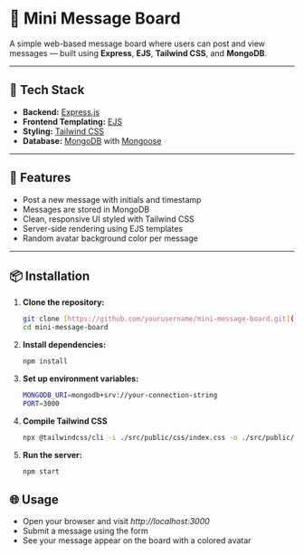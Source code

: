 # 📝 Mini Message Board

A simple web-based message board where users can post and view messages — built using **Express**, **EJS**, **Tailwind CSS**, and **MongoDB**.

---

## 🔧 Tech Stack

- **Backend:** [Express.js](https://expressjs.com/)  
- **Frontend Templating:** [EJS](https://ejs.co/)  
- **Styling:** [Tailwind CSS](https://tailwindcss.com/)  
- **Database:** [MongoDB](https://www.mongodb.com/) with [Mongoose](https://mongoosejs.com/)

---

## 🚀 Features

- Post a new message with initials and timestamp
- Messages are stored in MongoDB
- Clean, responsive UI styled with Tailwind CSS
- Server-side rendering using EJS templates
- Random avatar background color per message

---

## 📦 Installation

1. **Clone the repository:**
   ```bash
   git clone [https://github.com/yourusername/mini-message-board.git](https://github.com/Jem201800538/mini-message-board.git)
   cd mini-message-board
   ```
   
2. **Install dependencies:**
   ```bash
   npm install
   ```

3. **Set up environment variables:**
   ```bash
   MONGODB_URI=mongodb+srv://your-connection-string
   PORT=3000
   ```

4. **Compile Tailwind CSS**
   ```bash
   npx @tailwindcss/cli -i ./src/public/css/index.css -o ./src/public/dist/styles.css --watch
   ```
   
5. **Run the server:**
   ```bash
   npm start
   ```

## 🌐 Usage
- Open your browser and visit *http://localhost:3000*
- Submit a message using the form
- See your message appear on the board with a colored avatar


